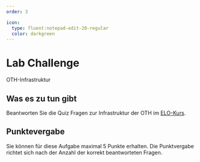 ```yaml
---
order: 3

icon:
  type: fluent:notepad-edit-20-regular
  color: darkgreen
---
```


# Lab Challenge

OTH-Infrastruktur

## Was es zu tun gibt

Beantworten Sie die Quiz Fragen zur Infrastruktur der OTH im [ELO-Kurs](https://elearning.oth-regensburg.de/mod/quiz/view.php?id=261982).

## Punktevergabe

Sie können für diese Aufgabe maximal 5 Punkte erhalten. Die Punktvergabe richtet sich nach der Anzahl der korrekt beantworteten Fragen.

